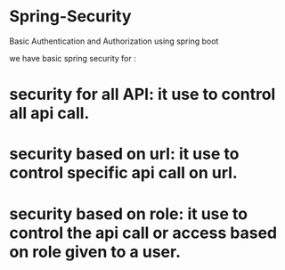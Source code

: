 # Spring-Security
Basic Authentication and Authorization using spring boot

we have basic spring security for :

# security for all API: it use to control all api call.
# security based on url: it use to control specific api call on url.
# security based on role: it use to control the api call or access based on role given to a user.
